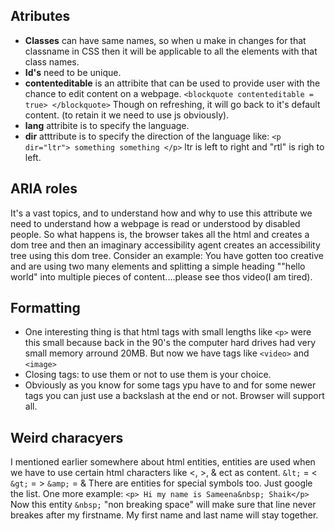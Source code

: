 ## Atributes

- **Classes** can have same names, so when u make in changes for that classname in CSS then it will be applicable to all the elements with that class names.
- **Id's** need to be unique.
- **contenteditable** is an attribite that can be used to provide user with the chance to edit content on a webpage.
  `<blockquote contenteditable = true> </blockquote>`
  Though on refreshing, it will go back to it's default content. (to retain it we need to use js obviously).
- **lang** attribite is to specify the language.
- **dir** atttribute is to specify the direction of the language like:
  `<p dir="ltr"> something something </p>`
  ltr is left to right and "rtl" is righ to left.

## ARIA roles

It's a vast topics, and to understand how and why to use this attribute we need to understand how a webpage is read or understood by disabled people.
So what happens is, the browser takes all the html and creates a dom tree and then an imaginary accessibility agent creates an accessibility tree using this dom tree.
Consider an example:
You have gotten too creative and are using two many elements and splitting a simple heading ""hello world" into multiple pieces of content....please see thos video(I am tired).

## Formatting

- One interesting thing is that html tags with small lengths like `<p>` were this small because back in the 90's the computer hard drives had very small memory arround 20MB. But now we have tags like `<video>` and `<image>`
- Closing tags: to use them or not to use them is your choice.
- Obviously as you know for some tags ypu have to and for some newer tags you can just use a backslash at the end or not.
  Browser will support all.

## Weird characyers

I mentioned earlier somewhere about html entities, entities are used when we have to use certain html characters like <, >, & ect as content.
`&lt;` = <
`&gt;` = >
`&amp;` = &
There are entities for special symbols too. Just google the list.
One more example: `<p> Hi my name is Sameena&nbsp; Shaik</p>`
Now this entity `&nbsp;` "non breaking space" will make sure that line never breakes after my firstname. My first name and last name will stay together.

